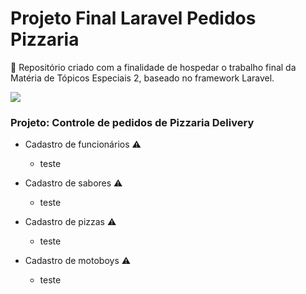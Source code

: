 # Projeto Final Laravel Pedidos Pizzaria
:checkered_flag: Repositório criado com a finalidade de hospedar o trabalho final da Matéria de Tópicos Especiais 2, baseado no framework Laravel.

<img src="https://img.shields.io/static/v1?label=php&message=laravel&color=blue&style=for-the-badge&logo=PHP"/>

### Projeto: Controle de pedidos de Pizzaria Delivery
- Cadastro de funcionários :warning:
    - teste
  
- Cadastro de sabores :warning:
    - teste
    
- Cadastro de pizzas :warning:
    - teste

- Cadastro de motoboys :warning:
    - teste
